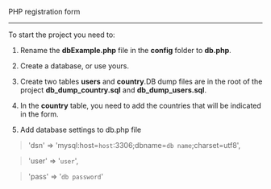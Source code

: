 PHP registration form
***
To start the project you need to:
1. Rename the __dbExample.php__ file in the __config__ folder to __db.php__.

2. Create a database, or use yours.

3. Create two tables __users__ and __country__.DB dump files are in the root of the project __db_dump_country.sql__ and __db_dump_users.sql__.
 
4. In the __country__ table, you need to add the countries that will be indicated in the form.

5. Add database settings to db.php file
>'dsn'  => 'mysql:host=```host```:3306;dbname=```db name```;charset=utf8',

>'user' => '```user```',

>'pass' => '```db password```'
